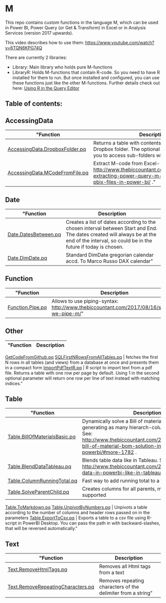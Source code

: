
# M
This repo contains custom functions in the language M, which can be used in Power BI, Power Query (or Get & Transform) in Excel or in Analysis Services (version 2017 upwards).

This video describes how to use them:  https://www.youtube.com/watch?v=6TQN6KPG74Q

There are currently 2 libraries:
+ Library: Main library who holds pure M-functions
+ LibraryR: Holds M-functions that contain R-code. So you need to have R installed for them to run. But once installed and configured, you can use these functions just like the other M-functions. Further details check out here: [Using R in the Query Editor]( https://docs.microsoft.com/en-us/power-bi/desktop-r-in-query-editor)


## Table of contents:

## AccessingData
"Function | Description
-------- | -----------
[AccessingData.DropboxFolder.pq](https://github.com/ImkeF/M/blob/master/Library/AccessingData.DropboxFolder.pq) | Returns a table with contents from your selected Dropbox folder. The optional field 'folder' allows you to access sub-folders within the main folder.
[AccessingData.MCodeFromFile.pq](https://github.com/ImkeF/M/blob/master/Library/AccessingData.MCodeFromFile.pq) | Extract M-code from Excel- or Power BI files, see: http://www.thebiccountant.com/2017/10/15/bulk-extracting-power-query-m-code-from-multiple-pbix-files-in-power-bi/ ."
## Date
"Function | Description
-------- | -----------
[Date.DatesBetween.pq](https://github.com/ImkeF/M/blob/master/Library/Date.DatesBetween.pq) | Creates a list of dates according to the chosen interval between Start and End. The dates created will always be at the end of the interval, so could be in the future if today is chosen.
[Date.DimDate.pq](https://github.com/ImkeF/M/blob/master/Library/Date.DimDate.pq) | Standard DimDate gregorian calendar accd. To Marco Russo DAX calendar"
## Function
"Function | Description
-------- | -----------
[Function.Pipe.pq](https://github.com/ImkeF/M/blob/master/Library/Function.Pipe.pq) | Allows to use piping-syntax: http://www.thebiccountant.com/2017/08/16/should-we-pipe-m/"
## Other
"Function | Description
-------- | -----------
[GetCodeFromGithub.pq](https://github.com/ImkeF/M/blob/master/Library/GetCodeFromGithub.pq)
[SQLFirstNRowsFromAllTables.pq](https://github.com/ImkeF/M/blob/master/Library/SQLFirstNRowsFromAllTables.pq) | fetches the first N rows in all tables (and views) from a database at once and presents them in a compact form
[ImportPdfTextR.pq](https://github.com/ImkeF/M/blob/master/LibraryR/ImportPdfTextR.pq) | R script to import text from a pdf file. Returns a table with one row per page by default. Using 1 in the second optional parameter will return one row per line of text instead with matching indices."
## Table
"Function | Description
-------- | -----------
[Table.BillOfMaterialsBasic.pq](https://github.com/ImkeF/M/blob/master/Library/Table.BillOfMaterialsBasic.pq) | Dynamically solve a Bill of materials-structure, generating as many hierarch-columns as necessary. See: http://www.thebiccountant.com/2017/05/08/dynamic-bill-of-material-bom-solution-in-excel-and-powerbi/#more-1782 .
[Table.BlendDataTableau.pq](https://github.com/ImkeF/M/blob/master/Library/Table.BlendDataTableau.pq) | Blends table data like in Tableau. See: http://www.thebiccountant.com/2017/02/23/blending-data-in-powerbi-like-in-tableau/
[Table.ColumnRunningTotal.pq](https://github.com/ImkeF/M/blob/master/Library/Table.ColumnRunningTotal.pq) | Fast way to add running total to a table
[Table.SolveParentChild.pq](https://github.com/ImkeF/M/blob/master/Library/Table.SolveParentChild.pq) | Creates columns for all parents, multiple parents are supported
[Table.ToMarkdown.pq](https://github.com/ImkeF/M/blob/master/Library/Table.ToMarkdown.pq)
[Table.UnpivotByNumbers.pq](https://github.com/ImkeF/M/blob/master/Library/Table.UnpivotByNumbers.pq) | Unpivots a table according to the number of columns and header rows passed on in the parameters
[Table.ExportToCsv.pq](https://github.com/ImkeF/M/blob/master/LibraryR/Table.ExportToCsv.pq) | Exports a table to a csv file using R-script in PowerBI Desktop. You can pass the path in with backward-slashes, that will be reversed automatically."
## Text
"Function | Description
-------- | -----------
[Text.RemoveHtmlTags.pq](https://github.com/ImkeF/M/blob/master/Library/Text.RemoveHtmlTags.pq) | Removes all Html tags from a text
[Text.RemoveRepeatingCharacters.pq](https://github.com/ImkeF/M/blob/master/Library/Text.RemoveRepeatingCharacters.pq) | Removes repeating characters of the delimiter from a string"
